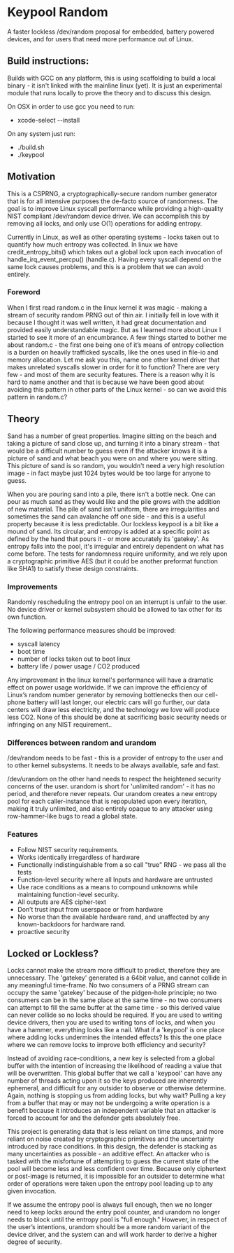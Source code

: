 # Keypool Random
A faster lockless /dev/random proposal for embedded, battery powered devices, and for users that need more performance out of Linux.

## Build instructions:

Builds with GCC on any platform, this is using scaffolding to build a local binary - it isn't linked with the mainline linux (yet).  It is just an experimental module that runs locally to prove the theory and to discuss this design.

On OSX in order to use gcc you need to run:
- xcode-select --install

On any system just run:
- ./build.sh
- ./keypool

## Motivation

This is a CSPRNG, a cryptographically-secure random number generator that is for all intensive purposes the de-facto source of randomness.  The goal is to improve Linux syscall performance while providing a high-quality NIST compliant /dev/random device driver. We can accomplish this by removing all locks, and only use O(1) operations for adding entropy.

Currently in Linux, as well as other operating systems - locks taken out to quantify how much entropy was collected.  In linux we have credit_entropy_bits() which takes out a global lock upon each invocation of handle_irq_event_percpu() (handle.c).  Having every syscall depend on the same lock causes problems, and this is a problem that we can avoid entirely.

### Foreword

When I first read random.c in the linux kernel it was magic - making a stream of security random PRNG out of thin air.  I initially fell in love with it because I thought it was well written, it had great documentation and provided easily understandable magic. But as I learned more about Linux I started to see it more of an encumbrance.  A few things started to bother me about random.c - the first one being one of it’s means of entropy collection is a burden on heavily trafficked syscalls, like the ones used in file-io and memory allocation.  Let me ask you this, name one other kernel driver that makes unrelated syscalls slower in order for it to function? There are very few - and most of them are security features. There is a reason why it is hard to name another and that is because we have been good about avoiding this pattern in other parts of the Linux kernel - so can we avoid this pattern in random.c?

## Theory

Sand has a number of great properties. Imagine sitting on the beach and taking a picture of sand close up, and turning it into a binary stream - that would be a difficult number to guess even if the attacker knows it is a picture of sand and what beach you were on and where you were sitting.  This picture of sand is so random, you wouldn't need a very high resolution image - in fact maybe just 1024 bytes would be too large for anyone to guess.

When you are pouring sand into a pile, there isn't a bottle neck.  One can pour as much sand as they would like and the pile grows with the addition of new material. The pile of sand isn't uniform, there are irregularities and sometimes the sand can avalanche off one side - and this is a useful property because it is less predictable.  Our lockless keypool is a bit like a mound of sand.  Its circular, and entropy is added at a specific point as defined by the hand that pours it - or more accurately its 'gatekey'.  As entropy falls into the pool, it's irregular and entirely dependent on what has come before.  The tests for randomness require uniformity, and we rely upon a cryptographic primitive AES (but it could be another preformat function like SHA1) to satisfy these design constraints.


### Improvements 
Randomly rescheduling the entropy pool on an interrupt is unfair to the user.  No device driver or kernel subsystem should be allowed to tax other for its own function. 

The following performance measures should be improved:

 - syscall latency
 - boot time
 - number of locks taken out to boot linux
 - battery life / power usage / CO2 produced

Any improvement in the linux kernel's performance will have a dramatic effect on power usage worldwide.  If we can improve the efficiency of Linux’s random number generator by removing bottlenecks then our cell-phone battery will last longer, our electric cars will go further, our data centers will draw less electricity, and the technology we love will produce less CO2.   None of this should be done at sacrificing basic security needs or infringing on any NIST requirement..

### Differences between random and urandom

/dev/random needs to be fast - this is a provider of entropy to the user and to other kernel subsystems. It needs to be always available, safe and fast.

/dev/urandom on the other hand needs to respect the heightened security concerns of the user. urandom is short for 'unlimited random' - it has no period, and therefore never repeats. Our urandom creates a new entropy pool for each caller-instance that is repopulated upon every iteration, making it truly unlimited, and also entirely opaque to any attacker using row-hammer-like bugs to read a global state.

### Features
 - Follow NIST security requirements.
 - Works identically irregardless of hardware
 - Functionally indistinguishable from a so call "true" RNG - we pass all the tests
 - Function-level security where all Inputs and hardware are untrusted
 - Use race conditions as a means to compound unknowns while maintaining function-level security.
 - All outputs are AES cipher-text 
 - Don’t trust input from userspace or from hardware
 - No worse than the available hardware rand, and unaffected by any known-backdoors for hardware rand. 
 - proactive security 

## Locked or Lockless?

Locks cannot make the stream more difficult to predict, therefore they are unnecessary.  The 'gatekey' generated is a 64bit value, and cannot collide in any meaningful time-frame.  No two consumers of a PRNG stream can occupy the same 'gatekey' because of the pidgen-hole principle; no two consumers can be in the same place at the same time - no two consumers can attempt to fill the same buffer at the same time - so this derived value can never collide so no locks should be required.  If you are used to writing device drivers, then you are used to writing tons of locks, and when you have a hammer, everything looks like a nail.  What if a 'keypool' is one place where adding locks undermines the intended effects?  Is this the one place where we can remove locks to improve both efficiency and security? 

Instead of avoiding race-conditions, a new key is selected from a global buffer with the intention of increasing the likelihood of reading a value that will be overwritten.  This global buffer that we call a 'keypool' can have any number of threads acting upon it so the keys produced are inherently ephemeral, and difficult for any outsider to  observe or otherwise determine.  Again, nothing is stopping us from adding locks, but why wait? Pulling a key from a buffer that may or may not be undergoing a write operation is a benefit because it introduces an independent variable that an attacker is forced to account for and the defender gets absolutely free.

This project is generating data that is less reliant on time stamps, and more reliant on noise created by cryptographic primitives and the uncertainty introduced by race conditions. In this design, the defender is stacking as many uncertainties as possible - an additive effect.  An attacker who is tasked with the misfortune of attempting to guess the current state of the pool will become less and less confident over time.  Because only ciphertext or post-image is returned, it is impossible for an outsider to determine what order of operations were taken upon the entropy pool leading up to any given invocation.

If we assume the entropy pool is always full enough, then we no longer need to keep locks around the entry pool counter, and urandom no longer needs to block until the entropy pool is "full enough."  However, in respect of the user’s intentions,  urandom should be a more random variant of the device driver, and the system can and will work harder to derive a higher degree of security.
